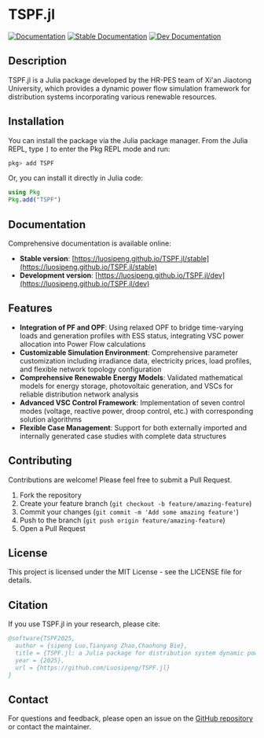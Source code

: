 # TSPF.jl

[![Documentation](https://github.com/Luosipeng/TSPF.jl/actions/workflows/documentation.yml/badge.svg)](https://github.com/Luosipeng/TSPF.jl/actions/workflows/documentation.yml)
[![Stable Documentation](https://img.shields.io/badge/docs-stable-blue.svg)](https://luosipeng.github.io/TSPF.jl/stable)
[![Dev Documentation](https://img.shields.io/badge/docs-dev-blue.svg)](https://luosipeng.github.io/TSPF.jl/dev)

## Description

TSPF.jl is a Julia package developed by the HR-PES team of Xi'an Jiaotong University, which provides a dynamic power flow simulation framework for distribution systems incorporating various renewable resources.

## Installation

You can install the package via the Julia package manager. From the Julia REPL, type `]` to enter the Pkg REPL mode and run:

```julia
pkg> add TSPF
```

Or, you can install it directly in Julia code:

```julia
using Pkg
Pkg.add("TSPF")
```

## Documentation

Comprehensive documentation is available online:

- **Stable version**: [https://luosipeng.github.io/TSPF.jl/stable](https://luosipeng.github.io/TSPF.jl/stable)
- **Development version**: [https://luosipeng.github.io/TSPF.jl/dev](https://luosipeng.github.io/TSPF.jl/dev)


## Features

- **Integration of PF and OPF**: Using relaxed OPF to bridge time-varying loads and generation profiles with ESS status, integrating VSC power allocation into Power Flow calculations
- **Customizable Simulation Environment**: Comprehensive parameter customization including irradiance data, electricity prices, load profiles, and flexible network topology configuration
- **Comprehensive Renewable Energy Models**: Validated mathematical models for energy storage, photovoltaic generation, and VSCs for reliable distribution network analysis
- **Advanced VSC Control Framework**: Implementation of seven control modes (voltage, reactive power, droop control, etc.) with corresponding solution algorithms
- **Flexible Case Management**: Support for both externally imported and internally generated case studies with complete data structures

## Contributing

Contributions are welcome! Please feel free to submit a Pull Request.

1. Fork the repository
2. Create your feature branch (`git checkout -b feature/amazing-feature`)
3. Commit your changes (`git commit -m 'Add some amazing feature'`)
4. Push to the branch (`git push origin feature/amazing-feature`)
5. Open a Pull Request

## License

This project is licensed under the MIT License - see the LICENSE file for details.

## Citation

If you use TSPF.jl in your research, please cite:

```bibtex
@software{TSPF2025,
  author = {sipeng Luo,Tianyang Zhao,Chaohong Bie},
  title = {TSPF.jl: a Julia package for distribution system dynamic power flow},
  year = {2025},
  url = {https://github.com/Luosipeng/TSPF.jl}
}
```

## Contact

For questions and feedback, please open an issue on the [GitHub repository](https://github.com/Luosipeng/TSPF.jl/issues) or contact the maintainer.